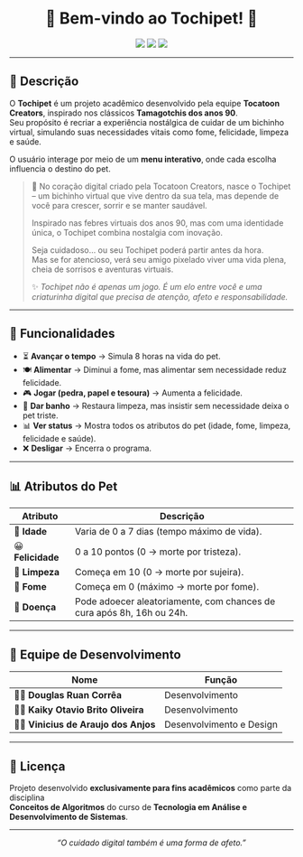 <h1 align="center">🐾 Bem-vindo ao <strong>Tochipet!</strong> 🐾</h1>

<p align="center">
  <img src="https://img.shields.io/badge/status-Concluído-yellow?style=for-the-badge"/>
  <img src="https://img.shields.io/badge/versão-1.0.4-blue?style=for-the-badge"/>
  <img src="https://img.shields.io/badge/licença-Acadêmica-green?style=for-the-badge"/>
</p>

---

## 📖 Descrição

O **Tochipet** é um projeto acadêmico desenvolvido pela equipe **Tocatoon Creators**, inspirado nos clássicos **Tamagotchis dos anos 90**.  
Seu propósito é recriar a experiência nostálgica de cuidar de um bichinho virtual, simulando suas necessidades vitais como fome, felicidade, limpeza e saúde.

O usuário interage por meio de um **menu interativo**, onde cada escolha influencia o destino do pet.

> 💬 No coração digital criado pela Tocatoon Creators, nasce o Tochipet – um bichinho virtual que vive dentro da sua tela, mas depende de você para crescer, sorrir e se manter saudável.  
>  
> Inspirado nas febres virtuais dos anos 90, mas com uma identidade única, o Tochipet combina nostalgia com inovação.  
>  
> Seja cuidadoso… ou seu Tochipet poderá partir antes da hora.  
> Mas se for atencioso, verá seu amigo pixelado viver uma vida plena, cheia de sorrisos e aventuras virtuais.  
>  
> ✨ *Tochipet não é apenas um jogo. É um elo entre você e uma criaturinha digital que precisa de atenção, afeto e responsabilidade.*

---

## 🧩 Funcionalidades

- ⏳ **Avançar o tempo** → Simula 8 horas na vida do pet.  
- 🍽️ **Alimentar** → Diminui a fome, mas alimentar sem necessidade reduz felicidade.  
- 🎮 **Jogar (pedra, papel e tesoura)** → Aumenta a felicidade.  
- 🚿 **Dar banho** → Restaura limpeza, mas insistir sem necessidade deixa o pet triste.  
- 📊 **Ver status** → Mostra todos os atributos do pet (idade, fome, limpeza, felicidade e saúde).  
- ❌ **Desligar** → Encerra o programa.

---

## 📊 Atributos do Pet

| Atributo | Descrição |
|-----------|------------|
| 🍼 **Idade** | Varia de 0 a 7 dias (tempo máximo de vida). |
| 😀 **Felicidade** | 0 a 10 pontos (0 → morte por tristeza). |
| 🧼 **Limpeza** | Começa em 10 (0 → morte por sujeira). |
| 🍔 **Fome** | Começa em 0 (máximo → morte por fome). |
| 🤒 **Doença** | Pode adoecer aleatoriamente, com chances de cura após 8h, 16h ou 24h. |

---

## 👥 Equipe de Desenvolvimento

| Nome | Função |
|------|---------|
| 👩‍💻 **Douglas Ruan Corrêa** | Desenvolvimento |
| 👨‍💻 **Kaiky Otavio Brito Oliveira** | Desenvolvimento |
| 👩‍💻 **Vinicius de Araujo dos Anjos** | Desenvolvimento e Design |

---

## 📜 Licença

Projeto desenvolvido **exclusivamente para fins acadêmicos** como parte da disciplina  
**Conceitos de Algoritmos** do curso de **Tecnologia em Análise e Desenvolvimento de Sistemas**.

---

<p align="center">
  <em>“O cuidado digital também é uma forma de afeto.”</em>
</p>
